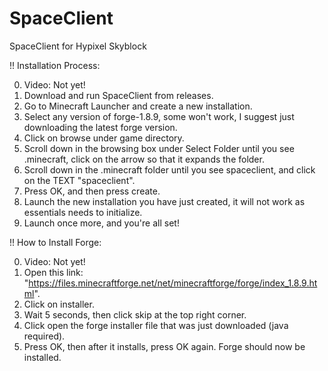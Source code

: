 # SpaceClient
SpaceClient for Hypixel Skyblock

!!  Installation Process:

0. Video: Not yet!
1. Download and run SpaceClient from releases.
2. Go to Minecraft Launcher and create a new installation.
3. Select any version of forge-1.8.9, some won't work, I suggest just downloading the latest forge version.
4. Click on browse under game directory.
5. Scroll down in the browsing box under Select Folder until you see .minecraft, click on the arrow so that it expands the folder.
6. Scroll down in the .minecraft folder until you see spaceclient, and click on the TEXT "spaceclient".
7. Press OK, and then press create.
8. Launch the new installation you have just created, it will not work as essentials needs to initialize.
9. Launch once more, and you're all set!

!!  How to Install Forge:

0. Video: Not yet!
1. Open this link: "https://files.minecraftforge.net/net/minecraftforge/forge/index_1.8.9.html".
2. Click on installer.
3. Wait 5 seconds, then click skip at the top right corner.
4. Click open the forge installer file that was just downloaded (java required).
5. Press OK, then after it installs, press OK again. Forge should now be installed.
